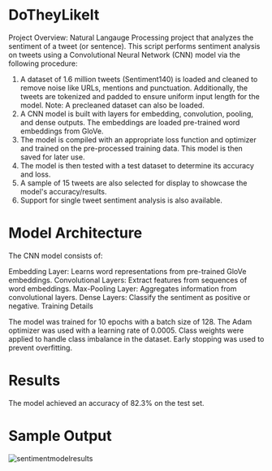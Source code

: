 # DoTheyLikeIt

Project Overview: Natural Langauge Processing project that analyzes the sentiment of a tweet (or sentence).
This script performs sentiment analysis on tweets using a Convolutional Neural Network (CNN) model via the following procedure:
1. A dataset of 1.6 million tweets (Sentiment140) is loaded and cleaned to remove noise like URLs, mentions and punctuation. Additionally, the tweets are tokenized and padded to ensure uniform input length for the model. Note: A precleaned dataset can also be loaded.
2. A CNN model is built with layers for embedding, convolution, pooling, and dense outputs. The embeddings are loaded pre-trained word embeddings from GloVe.
3. The model is compiled with an appropriate loss function and optimizer and trained on the pre-processed training data. This model is then saved for later use.
4. The model is then tested with a test dataset to determine its accuracy and loss.
5. A sample of 15 tweets are also selected for display to showcase the model's accuracy/results.
6. Support for single tweet sentiment analysis is also available.

# Model Architecture

The CNN model consists of:

Embedding Layer: Learns word representations from pre-trained GloVe embeddings.
Convolutional Layers: Extract features from sequences of word embeddings.
Max-Pooling Layer: Aggregates information from convolutional layers.
Dense Layers: Classify the sentiment as positive or negative.
Training Details

The model was trained for 10 epochs with a batch size of 128.
The Adam optimizer was used with a learning rate of 0.0005.
Class weights were applied to handle class imbalance in the dataset.
Early stopping was used to prevent overfitting.

# Results
The model achieved an accuracy of 82.3% on the test set.

# Sample Output
![sentimentmodelresults](https://github.com/user-attachments/assets/fbc0f964-1cc4-4ae6-b1f3-43e9240f775e)
